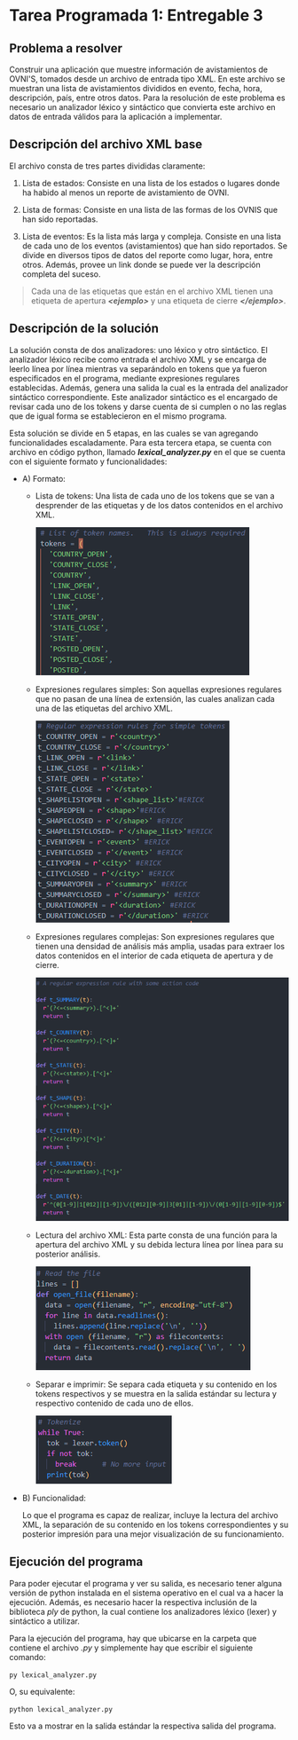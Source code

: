 # Tarea Programada 1: Entregable 3

## **Problema a resolver**

Construir una aplicación que muestre información de avistamientos de OVNI'S, tomados desde un archivo de entrada tipo XML. En este archivo se muestran una lista de avistamientos divididos en evento, fecha, hora, descripción, país, entre otros datos. Para la resolución de este problema es necesario un analizador léxico y sintáctico que convierta este archivo en datos de entrada válidos para la aplicación a implementar.

## **Descripción del archivo XML base**

El archivo consta de tres partes divididas claramente:

1. Lista de estados: Consiste en una lista de los estados o lugares donde ha habido al menos un reporte de avistamiento de OVNI.

2. Lista de formas: Consiste en una lista de las formas de los OVNIS que han sido reportadas.

3. Lista de eventos: Es la lista más larga y compleja. Consiste en una lista de cada uno de los eventos (avistamientos) que han sido reportados. Se divide en diversos tipos de datos del reporte como lugar, hora, entre otros. Además, provee un link donde se puede ver la descripción completa del suceso.

> Cada una de las etiquetas que están en el archivo XML tienen una etiqueta de apertura **_<ejemplo\>_** y una etiqueta de cierre **_</ejemplo\>_**.

## **Descripción de la solución**

La solución consta de dos analizadores: uno léxico y otro sintáctico. El analizador léxico recibe como entrada el archivo XML y se encarga de leerlo línea por línea mientras va separándolo en tokens que ya fueron especificados en el programa, mediante expresiones regulares establecidas. Además, genera una salida la cual es la entrada del analizador sintáctico correspondiente. Este analizador sintáctico es el encargado de revisar cada uno de los tokens y darse cuenta de si cumplen o no las reglas que de igual forma se establecieron en el mismo programa. 

Esta solución se divide en 5 etapas, en las cuales se van agregando funcionalidades escaladamente. Para esta tercera etapa, se cuenta con archivo en código python, llamado ***lexical_analyzer.py*** en el que se cuenta con el siguiente formato y funcionalidades:

+ A) Formato:
  + Lista de tokens: Una lista de cada uno de los tokens que se van a desprender de las etiquetas y de los datos contenidos en el archivo XML. 

    ![Tokens_list](Imagenes/Tokens_list.png)

  + Expresiones regulares simples: Son aquellas expresiones regulares que no pasan de una línea de extensión, las cuales analizan cada una de las etiquetas del archivo XML.

    ![Simple_regular_expressions](Imagenes/Simple_regular_expressions.png)

  + Expresiones regulares complejas: Son expresiones regulares que tienen una densidad de análisis más amplia, usadas para extraer los datos contenidos en el interior de cada etiqueta de apertura y de cierre.

    ![Complex_regular_expressions](Imagenes/Complex_regular_expressions.png)

  + Lectura del archivo XML: Esta parte consta de una función para la apertura del archivo XML y su debida lectura línea por línea para su posterior análisis.

    ![XML_Reading](Imagenes/XML_Reading.png)

  + Separar e imprimir: Se separa cada etiqueta y su contenido en los tokens respectivos y se muestra en la salida estándar su lectura y respectivo contenido de cada uno de ellos.

    ![Tokenizing&Printing](Imagenes/Tokenizing&Printing.png)

+ B) Funcionalidad:

  Lo que el programa es capaz de realizar, incluye la lectura del archivo XML, la separación de su contenido en los tokens correspondientes y su posterior impresión para una mejor visualización de su funcionamiento.

## **Ejecución del programa**

Para poder ejecutar el programa y ver su salida, es necesario tener alguna versión de python instalada en el sistema operativo en el cual va a hacer la ejecución. Además, es necesario hacer la respectiva inclusión de la biblioteca _ply_ de python, la cual contiene los analizadores léxico (lexer) y sintáctico a utilizar.

Para la ejecución del programa, hay que ubicarse en la carpeta que contiene el archivo _.py_ y simplemente hay que escribir el siguiente comando:

`py lexical_analyzer.py`

O, su equivalente:

`python lexical_analyzer.py`

Esto va a mostrar en la salida estándar la respectiva salida del programa.